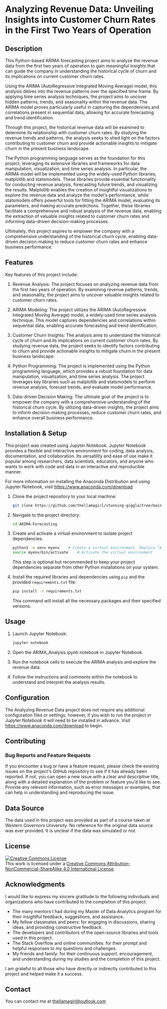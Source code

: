 # Analyzing Revenue Data: Unveiling Insights into Customer Churn Rates in the First Two Years of Operation

## Description

This Python-based ARIMA forecasting project aims to analyze the revenue data from the first two years of operation to gain meaningful insights that can guide the company in understanding the historical cycle of churn and its implications on current customer churn rates.

Using the ARIMA (AutoRegressive Integrated Moving Average) model, this analysis delves into the revenue patterns over the specified time frame. By applying time series analysis techniques, the project aims to uncover hidden patterns, trends, and seasonality within the revenue data. The ARIMA model proves particularly useful in capturing the dependencies and correlations present in sequential data, allowing for accurate forecasting and trend identification.

Through this project, the historical revenue data will be examined to determine its relationship with customer churn rates. By studying the revenue trends and patterns, the analysis seeks to shed light on the factors contributing to customer churn and provide actionable insights to mitigate churn in the present business landscape.

The Python programming language serves as the foundation for this project, leveraging its extensive libraries and frameworks for data manipulation, visualization, and time series analysis. In particular, the ARIMA model will be implemented using the widely-used Python libraries, matplotlib and statsmodels. These libraries provide essential functionality for conducting revenue analysis, forecasting future trends, and visualizing the results. Matplotlib enables the creation of insightful visualizations to explore the revenue data and analyze the model's performance, while statsmodels offers powerful tools for fitting the ARIMA model, evaluating its parameters, and making accurate predictions. Together, these libraries facilitate a comprehensive and robust analysis of the revenue data, enabling the extraction of valuable insights related to customer churn rates and informing data-driven decision-making processes.

Ultimately, this project aspires to empower the company with a comprehensive understanding of the historical churn cycle, enabling data-driven decision-making to reduce customer churn rates and enhance business performance.

## Features

Key features of this project include:

1. Revenue Analysis: The project focuses on analyzing revenue data from the first two years of operation. By examining revenue patterns, trends, and seasonality, the project aims to uncover valuable insights related to customer churn rates.

2. ARIMA Modeling: The project utilizes the ARIMA (AutoRegressive Integrated Moving Average) model, a widely-used time series analysis technique. This model captures dependencies and correlations within sequential data, enabling accurate forecasting and trend identification.

3. Customer Churn Insights: The analysis aims to understand the historical cycle of churn and its implications on current customer churn rates. By studying revenue data, the project seeks to identify factors contributing to churn and provide actionable insights to mitigate churn in the present business landscape.

4. Python Programming: The project is implemented using the Python programming language, which provides a robust foundation for data manipulation, visualization, and time series analysis. The project leverages key libraries such as matplotlib and statsmodels to perform revenue analysis, forecast trends, and evaluate model performance.

5. Data-driven Decision Making: The ultimate goal of the project is to empower the company with a comprehensive understanding of the historical churn cycle. By utilizing data-driven insights, the project aims to inform decision-making processes, reduce customer churn rates, and enhance overall business performance.

## Installation & Setup

This project was created using Jupyter Notebook. Jupyter Notebook provides a flexible and interactive environment for coding, data analysis, documentation, and collaboration. Its versatility and ease of use make it popular among researchers, data scientists, educators, and anyone who wants to work with code and data in an interactive and reproducible manner.

For more information on installing the Anaconda Distribution and using Jupyter Notebook, visit https://www.anaconda.com/download

1. Clone the project repository to your local machine:

   ```bash
   git clone https://github.com/thellamagirl/stunning-giggle/tree/main/ARIMA-Forecasting
   ``` 

2. Navigate to the project directory:

   ```bash
   cd ARIMA-Forecasting
   ```

3. Create and activate a virtual environment to isolate project dependencies:

   ```bash
   python3 -m venv myenv    # Create a virtual environment. Replace "myenv" with preferred name of your environment.
   source myenv/bin/activate    # Activate the virtual environment
   ```

   This step is optional but recommended to keep your project dependencies separate from other Python installations on your system.

4. Install the required libraries and dependencies using `pip` and the provided `requirements.txt` file:

   ```bash
   pip install -r requirements.txt
   ```

   This command will install all the necessary packages and their specified versions.

## Usage

1. Launch Jupyter Notebook:

   ```bash
   jupyter notebook
   ```

2. Open the ARIMA_Analysis.ipynb notebook in Jupyter Notebook.

3. Run the notebook cells to execute the ARIMA analysis and explore the revenue data.

4. Follow the instructions and comments within the notebook to understand and interpret the analysis results.

## Configuration

The Analyzing Revenue Data project does not require any additional configuration files or settings, however, if you wish to run the project in Jupyter Notebook it will need to be installed in advance. Visit https://www.anaconda.com/download to begin.

## Contributing

### Bug Reports and Feature Requests
If you encounter a bug or have a feature request, please check the existing issues on the project's GitHub repository to see if it has already been reported. If not, you can open a new issue with a clear and descriptive title, along with a detailed explanation of the problem or feature you'd like to see. Provide any relevant information, such as error messages or examples, that can help in understanding and reproducing the issue.

## Data Source
The data used in this project was provided as part of a course taken at Western Governors University. No reference for the original data source was ever provided. It is unclear if the data was simulated or not.
 
## License

<a rel="license" href="http://creativecommons.org/licenses/by-nc-sa/4.0/"><img alt="Creative Commons License" style="border-width:0" src="https://i.creativecommons.org/l/by-nc-sa/4.0/88x31.png" /></a><br />This work is licensed under a <a rel="license" href="http://creativecommons.org/licenses/by-nc-sa/4.0/">Creative Commons Attribution-NonCommercial-ShareAlike 4.0 International License</a>.

## Acknowledgments

I would like to express my sincere gratitude to the following individuals and organizations who have contributed to the completion of this project:

- The many mentors I had during my Master of Data Analytics program for their insightful feedback, suggestions, and assistance.
- My fellow classmates and peers: for engaging in discussions, sharing ideas, and providing constructive feedback.
- The developers and contributors of the open-source libraries and tools used in this project.
- The Stack Overflow and online communities: for their prompt and helpful responses to my questions and challenges.
- My friends and family: for their continuous support, encouragement, and understanding during my studies and the completion of this project.

I am grateful to all those who have directly or indirectly contributed to this project and helped make it a success.

## Contact

You can contact me at thellamagirl@outlook.com

